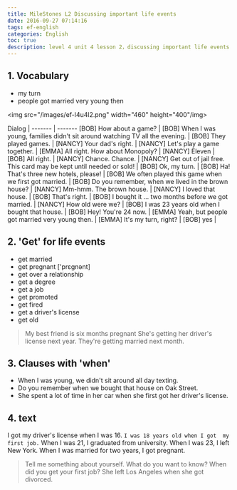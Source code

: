 ```yaml
---
title: MileStones L2 Discussing important life events
date: 2016-09-27 07:14:16
tags: ef-english
categories: English
toc: true
description: level 4 unit 4 lesson 2，discussing important life events
---
```


## 1. Vocabulary

- my turn
- people got married very young then

<img src="/images/ef-l4u4l2.png" width="460" height="400"/img>

Dialog |
------- | -------
[BOB] How about a game? |
[BOB] When I was young, families didn't sit around watching TV all the evening. |
[BOB] They played games. |
[NANCY] Your dad's right. |
[NANCY] Let's play a game together. |
[EMMA] All right. How about Monopoly? |
[NANCY] Eleven |
[BOB] All right. |
[NANCY] Chance. Chance. |
[NANCY] Get out of jail free. This card may be kept until needed or sold! |
[BOB] Ok, my turn. |
[BOB] Ha! That's three new hotels, please! |
[BOB] We often played this game when we first got married. |
[BOB] Do you remember, when we lived in the brown house? |
[NANCY] Mm-hmm. The brown house. |
[NANCY] I loved that house. |
[BOB] That's right. |
[BOB] I bought it ... two months before we got married. |
[NANCY] How old were we? |
[BOB] I was 23 years old when I bought that house. |
[BOB] Hey! You're 24 now. |
[EMMA] Yeah, but people got married very young then. |
[EMMA] It's my turn, right? |
[BOB] yes |

## 2. 'Get' for life events

- get married
- get pregnant ['prɛɡnənt]
- get over a relationship
- get a degree
- get a job
- get promoted
- get fired
- get a driver's license
- get old

> My best friend is six months pregnant
> She's getting her driver's license next year.
> They're getting married next month.

## 3. Clauses with 'when'

- When I was young, we didn't sit around all day texting.
- Do you remember when we bought that house on Oak Street.
- She spent a lot of time in her car when she first got her driver's license.

## 4. text

I got my driver's license when I was  16. `I was 18 years old when I got  my first job.` When I was 21, I graduated from university. When I was 23, I left New York. When I was married for two years, I got pregnant.

> Tell me something about yourself.
> What do you want to know?
> When did you get your first job?
> She left Los Angeles when she got divorced.
